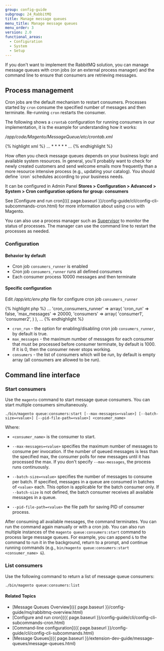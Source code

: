 ```yaml
---
group: config-guide
subgroup: 24_RabbitMQ
title: Manage message queues
menu_title: Manage message queues
menu_order: 3
version: 2.0
functional_areas:
  - Configuration
  - System
  - Setup
---
```



If you don't want to implement the RabbitMQ solution, you can manage message queues with cron jobs (or an external process manager) and the command line to ensure that consumers are retrieving messages.

## Process management

Cron jobs are the default mechanism to restart consumers. Processes started by `cron` consume the specified number of messages and then terminate. Re-running `cron` restarts the consumer.

The following shows a `crontab` configuration for running consumers in our implementation, it is the example for understanding how it works:

*/app/code/Magento/MessageQueue/etc/crontab.xml*

{% highlight xml %}
...
<job name="consumers_runner" instance="Magento\MessageQueue\Model\Cron\ConsumersRunner" method="run">
    <schedule>* * * * *</schedule>
</job>
...
{% endhighlight %}

<div class="bs-callout bs-callout-tip" id="info" markdown="1">
How often you check message queues depends on your business logic and available system resources. In general, you'll probably want to check for newly created customers and send welcome emails more frequently than a more resource intensive process (e.g., updating your catalog). You should define `cron` schedules according to your business needs.

It can be configured in Admin Panel **Stores > Configuration > Advanced > System > Cron configuration options for group: consumers**

See [Configure and run cron]({{ page.baseurl }}/config-guide/cli/config-cli-subcommands-cron.html) for more information about using `cron` with Magento.
</div>

You can also use a process manager such as [Supervisor](http://supervisord.org/index.html) to monitor the status of processes. The manager can use the command line to restart the processes as needed.

### Configuration

#### Behavior by default

* Cron job `consumers_runner` is enabled
* Cron job `consumers_runner` runs all defined consumers
* Each consumer process 10000 messages and then terminate

#### Specific configuration

Edit */app/etc/env.php* file for configure cron job `consumers_runner`

{% highlight php %}
...
    'cron_consumers_runner' => array(
        'cron_run' => false,
        'max_messages' => 20000,
        'consumers' => array(
            'consumer1',
            'consumer2',
        )
    ),
...
{% endhighlight %}

* `cron_run` - the option for enabling/disabling cron job `consumers_runner`, by default is true.
* `max_messages` - the maximum number of messages for each consumer that must be processed before consumer terminate, by default is 1000. If it is 0, then the consumer never stops working.
* `consumers` - the list of consumers which will be run, by default is empty array (all consumers are allowed to be run).

## Command line interface

### Start consumers

Use the `magento` command to start message queue consumers. You can start multiple consumers simultaneously.

    ./bin/magento queue:consumers:start [--max-messages=<value>] [--batch-size=<value>] [--pid-file-path=<value>] <consumer_name>

Where:

*   `<consumer_name>` is the consumer to start.

*   `--max-messages=<value>` specifies the maximum number of messages to consume per invocation. If the number of queued messages is less than the specified max, the consumer polls for new messages until it has processed the max. If you don't specify `--max-messages`, the process runs continuously.

*   `--batch-size=<value>` specifies the number of messages to consume per batch. If specified, messages in a queue are consumed in batches of `<value>` each. This option is applicable for the batch consumer only. If `--batch-size` is not defined, the batch consumer receives all available messages in a queue.

*   `--pid-file-path=<value>` the file path for saving PID of consumer process.

After consuming all available messages, the command terminates. You can run the command again manually or with a cron job. You can also run multiple instances of the `magento queue:consumers:start` command to process large message queues. For example, you can append `&` to the command to run it in the background, return to a prompt, and continue running commands (e.g., `bin/magento queue:consumers:start <consumer_name> &`).

### List consumers

Use the following command to return a list of message queue consumers:

    ./bin/magento queue:consumers:list

#### Related Topics

*   [Message Queues Overview]({{ page.baseurl }}/config-guide/mq/rabbitmq-overview.html)
*   [Configure and run cron]({{ page.baseurl }}/config-guide/cli/config-cli-subcommands-cron.html)
*   [Command-line configuration]({{ page.baseurl }}/config-guide/cli/config-cli-subcommands.html)
*   [Message Queues]({{ page.baseurl }}/extension-dev-guide/message-queues/message-queues.html)
